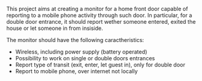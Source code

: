 This project aims at creating a monitor for a home front door capable of reporting to a mobile phone activity through such door. In particular, for a double door entrance, it should report wether someone entered, exited the house or let someone in from insiside.

The monitor should have the following caractheristics:

* Wireless, including power supply (battery operated)
* Possibility to work on single or double doors entrances
* Report type of transit (exit, enter, let guest in), only for double door
* Report to mobile phone, over internet not locally


